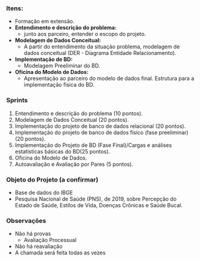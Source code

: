 ### Itens:
- Formação em extensão.
- **Entendimento e descrição do problema:** 
	- junto aos parceiro, entender o escopo do projeto.
- **Modelagem de Dados Conceitual:** 
	- A partir do entendimento da situação problema, modelagem de dados conceitual (DER - Diagrama Entidade Relacionamento).
- **Implementação de BD:** 
	- Modelagem Preeliminar do BD.
- **Oficina do Modelo de Dados:**
	- Apresentação ao parceiro do modelo de dados final. Estrutura para a implementação física do BD. 
### Sprints
1. Entendimento e descrição do problema (10 pontos).
2. Modelagem de Dados Conceitual (20 pontos).
3. Implementação do projeto de banco de dados relacional (20 pontos).
4. Implementação do projeto de banco de dados físico (fase preeliminar) (20 pontos).
5. Implementação do Projeto de BD (Fase Final)/Cargas e análises estatísticas básicas do BD(25 pontos).
6. Oficina do Modelo de Dados.
7. Autoavaliação e Avaliação por Pares (5 pontos).
### Objeto do Projeto (a confirmar)
- Base de dados do IBGE
- Pesquisa Nacional de Saúde (PNS), de 2019, sobre Percepção do Estado de Saúde, Estilos de Vida, Doenças Crônicas e Saúde Bucal.
### Observações
- Não há provas
	- Avaliação Processual
- Não há reavaliação
- A chamada será feita todas as vezes